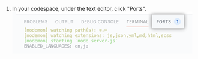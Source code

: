 1. In your codespace, under the text editor, click "Ports". ![Ports tab](/assets/images/help/codespaces/ports-tab.png)
